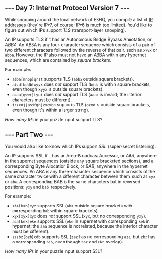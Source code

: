 ﻿
## --- Day 7: Internet Protocol Version 7 ---

While snooping around the local network of EBHQ, you compile a list of  [IP addresses](https://en.wikipedia.org/wiki/IP_address)  (they're IPv7, of course;  [IPv6](https://en.wikipedia.org/wiki/IPv6)  is much too limited). You'd like to figure out which IPs support  _TLS_  (transport-layer snooping).

An IP supports TLS if it has an Autonomous Bridge Bypass Annotation, or  _ABBA_. An ABBA is any four-character sequence which consists of a pair of two different characters followed by the reverse of that pair, such as  `xyyx`  or  `abba`. However, the IP also must not have an ABBA within any hypernet sequences, which are contained by  _square brackets_.

For example:

-   `abba[mnop]qrst`  supports TLS (`abba`  outside square brackets).
-   `abcd[bddb]xyyx`  does  _not_  support TLS (`bddb`  is within square brackets, even though  `xyyx`  is outside square brackets).
-   `aaaa[qwer]tyui`  does  _not_  support TLS (`aaaa`  is invalid; the interior characters must be different).
-   `ioxxoj[asdfgh]zxcvbn`  supports TLS (`oxxo`  is outside square brackets, even though it's within a larger string).

_How many IPs_  in your puzzle input support TLS?

## --- Part Two ---

You would also like to know which IPs support  _SSL_  (super-secret listening).

An IP supports SSL if it has an Area-Broadcast Accessor, or  _ABA_, anywhere in the supernet sequences (outside any square bracketed sections), and a corresponding Byte Allocation Block, or  _BAB_, anywhere in the hypernet sequences. An ABA is any three-character sequence which consists of the same character twice with a different character between them, such as  `xyx`  or  `aba`. A corresponding BAB is the same characters but in reversed positions:  `yxy`  and  `bab`, respectively.

For example:

-   `aba[bab]xyz`  supports SSL (`aba`  outside square brackets with corresponding  `bab`  within square brackets).
-   `xyx[xyx]xyx`  does  _not_  support SSL (`xyx`, but no corresponding  `yxy`).
-   `aaa[kek]eke`  supports SSL (`eke`  in supernet with corresponding  `kek`  in hypernet; the  `aaa`  sequence is not related, because the interior character must be different).
-   `zazbz[bzb]cdb`  supports SSL (`zaz`  has no corresponding  `aza`, but  `zbz`  has a corresponding  `bzb`, even though  `zaz`  and  `zbz`  overlap).

_How many IPs_  in your puzzle input support SSL?